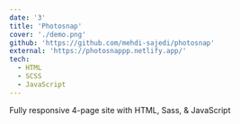 ```yaml
---
date: '3'
title: 'Photosnap'
cover: './demo.png'
github: 'https://github.com/mehdi-sajedi/photosnap'
external: 'https://photosnappp.netlify.app/'
tech:
  - HTML
  - SCSS
  - JavaScript
---
```


Fully responsive 4-page site with HTML, Sass, & JavaScript
